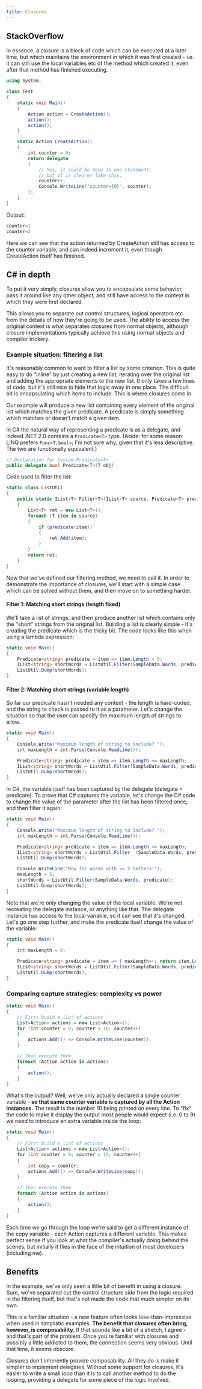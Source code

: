 ```yaml
---
title: Closures
---
```


## StackOverflow

In essence, a closure is a block of code which can be executed at a later time, but which maintains the environment in which it was first created - i.e. it can still use the local variables etc of the method which created it, even after that method has finished executing.

```cs
using System;

class Test
{
    static void Main()
    {
        Action action = CreateAction();
        action();
        action();
    }

    static Action CreateAction()
    {
        int counter = 0;
        return delegate
        {
            // Yes, it could be done in one statement;
            // but it is clearer like this.
            counter++;
            Console.WriteLine("counter={0}", counter);
        };
    }
}
```

Output:

```cs
counter=1
counter=2
```

Here we can see that the action returned by CreateAction still has access to the counter variable, and can indeed increment it, even though CreateAction itself has finished.

## C# in depth

To put it very simply, closures allow you to encapsulate some behavior, pass it around like any other object, and still have access to the context in which they were first declared.

This allows you to separate out control structures, logical operators etc from the details of how they're going to be used. The ability to access the original context is what separates closures from normal objects, although closure implementations typically achieve this using normal objects and compiler trickery.

### Example situation: filtering a list

It's reasonably common to want to filter a list by some criterion. This is quite easy to do "inline" by just creating a new list, iterating over the original list and adding the appropriate elements to the new list. It only takes a few lines of code, but it's still nice to hide that logic away in one place. The difficult bit is encapsulating which items to include. This is where closures come in.

Our example will produce a new list containing every element of the original list which matches the given predicate. A predicate is simply something which matches or doesn't match a given item.

In C# the natural way of representing a predicate is as a delegate, and indeed .NET 2.0 contains a `Predicate<T>` type. (Aside: for some reason LINQ prefers `Func<T,bool>`; I'm not sure why, given that it's less descriptive. The two are functionally equivalent.)

```cs
// Declaration for System.Predicate<T>
public delegate bool Predicate<T>(T obj)
```

Code used to filter the list:

```cs title="ListUtil.cs"
static class ListUtil
{
    public static IList<T> Filter<T>(IList<T> source, Predicate<T> predicate)
    {
        List<T> ret = new List<T>();
        foreach (T item in source)
        {
            if (predicate(item))
            {
                ret.Add(item);
            }
        }
        return ret;
    }
}
```

Now that we've defined our filtering method, we need to call it. In order to demonstrate the importance of closures, we'll start with a simple case which can be solved without them, and then move on to something harder.

#### Filter 1: Matching short strings (length fixed)

We'll take a list of strings, and then produce another list which contains only the "short" strings from the original list. Building a list is clearly simple - it's creating the predicate which is the tricky bit. The code looks like this when using a lambda expression:

```cs
static void Main()
{
    Predicate<string> predicate = item => item.Length < 5;
    IList<string> shortWords = ListUtil.Filter(SampleData.Words, predicate);
    ListUtil.Dump(shortWords);
}
```

#### Filter 2: Matching short strings (variable length)

So far our predicate hasn't needed any context - the length is hard-coded, and the string to check is passed to it as a parameter. Let's change the situation so that the user can specify the maximum length of strings to allow.

```cs title="Example2c.cs (C# 3)"
static void Main()
{
    Console.Write("Maximum length of string to include? ");
    int maxLength = int.Parse(Console.ReadLine());

    Predicate<string> predicate = item => item.Length <= maxLength;
    IList<string> shortWords = ListUtil.Filter(SampleData.Words, predicate);
    ListUtil.Dump(shortWords);
}
```

In C#, the variable itself has been captured by the delegate (delegate = predicate). To prove that C# captures the variable, let's change the C# code to change the value of the parameter after the list has been filtered once, and then filter it again:

```cs title="Example2d.cs"
static void Main()
{
    Console.Write("Maximum length of string to include? ");
    int maxLength = int.Parse(Console.ReadLine());

    Predicate<string> predicate = item => item.Length <= maxLength;
    IList<string> shortWords = ListUtil.Filter  (SampleData.Words, predicate);
    ListUtil.Dump(shortWords);

    Console.WriteLine("Now for words with <= 5 letters:");
    maxLength = 5;
    shortWords = ListUtil.Filter(SampleData.Words, predicate);
    ListUtil.Dump(shortWords);
}
```

Note that we're only changing the value of the local variable. We're not recreating the delegate instance, or anything like that. The delegate instance has access to the local variable, so it can see that it's changed. Let's go one step further, and make the predicate itself change the value of the variable:

```cs title="Example2e.cs"
static void Main()
{
    int maxLength = 0;

    Predicate<string> predicate = item => { maxLength++; return item.Length <= maxLength; };
    IList<string> shortWords = ListUtil.Filter(SampleData.Words, predicate);
    ListUtil.Dump(shortWords);
}
```

### Comparing capture strategies: complexity vs power

```cs title="Example3a.cs"
static void Main()
{
    // First build a list of actions
    List<Action> actions = new List<Action>();
    for (int counter = 0; counter < 10; counter++)
    {
        actions.Add(() => Console.WriteLine(counter));
    }

    // Then execute them
    foreach (Action action in actions)
    {
        action();
    }
}
```

What's the output? Well, we've only actually declared a single counter variable - **so that same counter variable is captured by all the Action instances.** The result is the number 10 being printed on every line. To "fix" the code to make it display the output most people would expect (i.e. 0 to 9) we need to introduce an extra variable inside the loop:

```cs title="Example3b.cs"
static void Main()
{
    // First build a list of actions
    List<Action> actions = new List<Action>();
    for (int counter = 0; counter < 10; counter++)
    {
        int copy = counter;
        actions.Add(() => Console.WriteLine(copy));
    }

    // Then execute them
    foreach (Action action in actions)
    {
        action();
    }
}
```

Each time we go through the loop we're said to get a different instance of the copy variable - each Action captures a different variable. This makes perfect sense if you look at what the compiler's actually doing behind the scenes, but initially it flies in the face of the intuition of most developers (including me).

## Benefits

In the example, we've only seen a little bit of benefit in using a closure. Sure, we've separated out the control structure side from the logic required in the filtering itself, but that's not made the code that much simpler on its own.

This is a familiar situation - a new feature often looks less-than-impressive when used in simplistic examples. **The benefit that closures often bring, however, is composability.** If that sounds like a bit of a stretch, I agree - and that's part of the problem. Once you're familiar with closures and possibly a little addicted to them, the connection seems very obvious. Until that time, it seems obscure.

Closures don't inherently provide composability. All they do is make it simpler to implement delegates. Without some support for closures, it's easier to write a small loop than it is to call another method to do the looping, providing a delegate for some piece of the logic involved.
